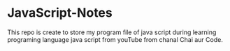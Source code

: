 # JavaScript-Notes
This repo is create to store my program file of java script during learning programing language java script from youTube from chanal Chai aur Code.
